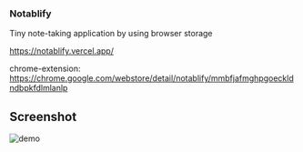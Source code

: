 ### Notablify

Tiny note-taking application by using browser storage

https://notablify.vercel.app/

chrome-extension: https://chrome.google.com/webstore/detail/notablify/mmbfjafmghpgoeckldndbpkfdlmlanlp

## Screenshot

![demo](https://github.com/kaansey/notablify/raw/master/src/assets/demo.gif)
